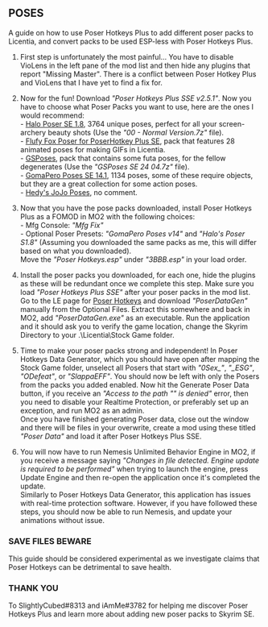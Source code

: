 ## POSES
A guide on how to use Poser Hotkeys Plus to add different poser packs to Licentia, and convert packs to be used ESP-less with Poser Hotkeys Plus.

1. First step is unfortunately the most painful... You have to disable VioLens in the left pane of the mod list and then hide any plugins that report "Missing Master". There is a conflict between Poser Hotkey Plus and VioLens that I have yet to find a fix for.

2. Now for the fun! Download *"Poser Hotkeys Plus SSE v2.5.1"*. Now you have to choose what Poser Packs you want to use, here are the ones I would recommend: <br> - [Halo Poser SE 1.8](https://www.loverslab.com/files/file/5051-halo-poser-se/), 3764 unique poses, perfect for all your screen-archery beauty shots (Use the *"00 - Normal Version.7z"* file). <br> - [Flufy Fox Poser for PoserHotkey Plus SE](https://www.nexusmods.com/skyrimspecialedition/mods/52338), pack that features 28 animated poses for making GIFs in Licentia. <br> - [GSPoses](https://www.loverslab.com/files/file/8148-gsposes-slal/), pack that contains some futa poses, for the fellow degenerates (Use the *"GSPoses SE 24 04.7z"* file). <br> - [GomaPero Poses SE 14.1](https://www.loverslab.com/files/file/4917-gomapero-poses-se/), 1134 poses, some of these require objects, but they are a great collection for some action poses. <br> - [Hedy's JoJo Poses](https://www.nexusmods.com/skyrimspecialedition/mods/54490), no comment.

3. Now that you have the pose packs downloaded, install Poser Hotkeys Plus as a FOMOD in MO2 with the following choices: <br> - Mfg Console: *"Mfg Fix"* <br> - Optional Poser Presets: *"GomaPero Poses v14"* and *"Halo's Poser S1.8"* (Assuming you downloaded the same packs as me, this will differ based on what you downloaded). <br> Move the *"Poser Hotkeys.esp"* under *"3BBB.esp"* in your load order.

4. Install the poser packs you downloaded, for each one, hide the plugins as these will be redundant once we complete this step. Make sure you load *"Poser Hotkeys Plus SSE"* after your poser packs in the mod list. <br> Go to the LE page for [Poser Hotkeys](https://www.nexusmods.com/skyrim/mods/72623) and download *"PoserDataGen"* manually from the Optional Files. Extract this somewhere and back in MO2, add *"PoserDataGen.exe"* as an executable. Run the application and it should ask you to verify the game location, change the Skyrim Directory to your .\Licentia\Stock Game folder.

5. Time to make your poser packs strong and independent! In Poser Hotkeys Data Generator, which you should have open after mapping the Stock Game folder, unselect all Posers that start with *"0Sex_"*, *"_ESG"*, *"ODefeat"*, or *"SlappaEFF"*. You should now be left with only the Posers from the packs you added enabled. Now hit the Generate Poser Data button, if you receive an *"Access to the path "" is denied"* error, then you need to disable your Realtime Protection, or preferably set up an exception, and run MO2 as an admin. <br> Once you have finished generating Poser data, close out the window and there will be files in your overwrite, create a mod using these titled *"Poser Data"* and load it after Poser Hotkeys Plus SSE.

6. You will now have to run Nemesis Unlimited Behavior Engine in MO2, if you receive a message saying *"Changes in file detected. Engine update is required to be performed"* when trying to launch the engine, press Update Engine and then re-open the application once it's completed the update. <br> Similarly to Poser Hotkeys Data Generator, this application has issues with real-time protection software. However, if you have followed these steps, you should now be able to run Nemesis, and update your animations without issue.

### SAVE FILES BEWARE
This guide should be considered experimental as we investigate claims that Poser Hotkeys can be detrimental to save health.

### THANK YOU
To SlightlyCubed#8313 and iAmMe#3782 for helping me discover Poser Hotkeys Plus and learn more about adding new poser packs to Skyrim SE.
